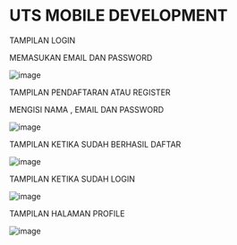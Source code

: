 # UTS MOBILE DEVELOPMENT

TAMPILAN LOGIN

MEMASUKAN EMAIL DAN PASSWORD

![image](https://github.com/user-attachments/assets/9e6135b9-a249-4848-b2cd-10e306a5ea43)

TAMPILAN PENDAFTARAN ATAU REGISTER

MENGISI NAMA , EMAIL DAN PASSWORD

![image](https://github.com/user-attachments/assets/28abc64b-a23a-4b94-a749-a3901daef9ad)

TAMPILAN KETIKA SUDAH BERHASIL DAFTAR

![image](https://github.com/user-attachments/assets/12b3ff67-d82f-48b9-947d-f5a94587e2e6)

TAMPILAN KETIKA SUDAH LOGIN

![image](https://github.com/user-attachments/assets/05f62073-a9d2-4019-ba2f-285837843b62)

TAMPILAN HALAMAN PROFILE

![image](https://github.com/user-attachments/assets/64749c60-1121-42a6-9d8a-233c808fc600)


